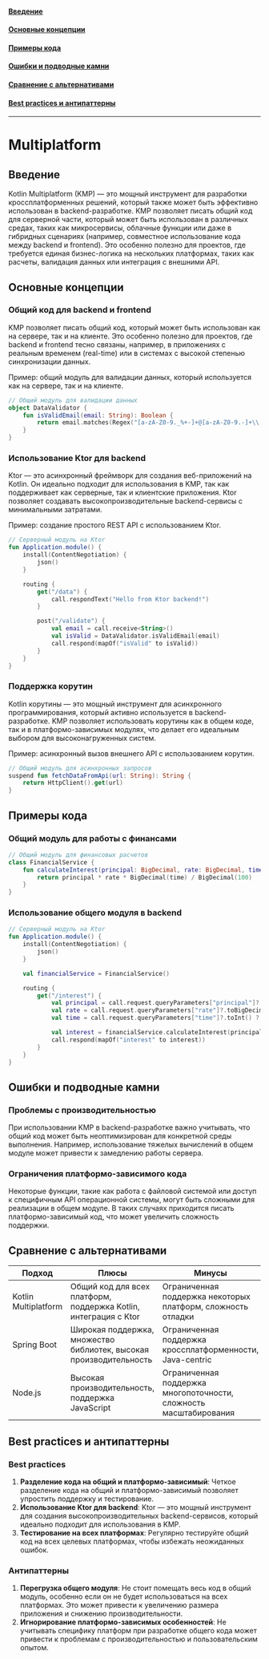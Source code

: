 #### [Введение](#Введение-1)
#### [Основные концепции](#Основные-концепции-1)
#### [Примеры кода](#Примеры-кода-1)
#### [Ошибки и подводные камни](#Ошибки-и-подводные-камни-1)
#### [Сравнение с альтернативами](#Сравнение-с-альтернативами-1)
#### [Best practices и антипаттерны](#best-practices-и-антипаттерны-1)

---
# Multiplatform

## Введение
Kotlin Multiplatform (KMP) — это мощный инструмент для разработки кроссплатформенных решений, который также может быть эффективно использован в backend-разработке. KMP позволяет писать общий код для серверной части, который может быть использован в различных средах, таких как микросервисы, облачные функции или даже в гибридных сценариях (например, совместное использование кода между backend и frontend). Это особенно полезно для проектов, где требуется единая бизнес-логика на нескольких платформах, таких как расчеты, валидация данных или интеграция с внешними API.

## Основные концепции

### Общий код для backend и frontend
KMP позволяет писать общий код, который может быть использован как на сервере, так и на клиенте. Это особенно полезно для проектов, где backend и frontend тесно связаны, например, в приложениях с реальным временем (real-time) или в системах с высокой степенью синхронизации данных.

Пример: общий модуль для валидации данных, который используется как на сервере, так и на клиенте.

```kotlin
// Общий модуль для валидации данных
object DataValidator {
    fun isValidEmail(email: String): Boolean {
        return email.matches(Regex("[a-zA-Z0-9._%+-]+@[a-zA-Z0-9.-]+\\.[a-zA-Z]{2,}"))
    }
}
```

### Использование Ktor для backend
Ktor — это асинхронный фреймворк для создания веб-приложений на Kotlin. Он идеально подходит для использования в KMP, так как поддерживает как серверные, так и клиентские приложения. Ktor позволяет создавать высокопроизводительные backend-сервисы с минимальными затратами.

Пример: создание простого REST API с использованием Ktor.

```kotlin
// Серверный модуль на Ktor
fun Application.module() {
    install(ContentNegotiation) {
        json()
    }

    routing {
        get("/data") {
            call.respondText("Hello from Ktor backend!")
        }

        post("/validate") {
            val email = call.receive<String>()
            val isValid = DataValidator.isValidEmail(email)
            call.respond(mapOf("isValid" to isValid))
        }
    }
}
```

### Поддержка корутин
Kotlin корутины — это мощный инструмент для асинхронного программирования, который активно используется в backend-разработке. KMP позволяет использовать корутины как в общем коде, так и в платформо-зависимых модулях, что делает его идеальным выбором для высоконагруженных систем.

Пример: асинхронный вызов внешнего API с использованием корутин.

```kotlin
// Общий модуль для асинхронных запросов
suspend fun fetchDataFromApi(url: String): String {
    return HttpClient().get(url)
}
```

## Примеры кода

### Общий модуль для работы с финансами
```kotlin
// Общий модуль для финансовых расчетов
class FinancialService {
    fun calculateInterest(principal: BigDecimal, rate: BigDecimal, time: Int): BigDecimal {
        return principal * rate * BigDecimal(time) / BigDecimal(100)
    }
}
```

### Использование общего модуля в backend
```kotlin
// Серверный модуль на Ktor
fun Application.module() {
    install(ContentNegotiation) {
        json()
    }

    val financialService = FinancialService()

    routing {
        get("/interest") {
            val principal = call.request.queryParameters["principal"]?.toBigDecimal() ?: BigDecimal.ZERO
            val rate = call.request.queryParameters["rate"]?.toBigDecimal() ?: BigDecimal.ZERO
            val time = call.request.queryParameters["time"]?.toInt() ?: 0

            val interest = financialService.calculateInterest(principal, rate, time)
            call.respond(mapOf("interest" to interest))
        }
    }
}
```

## Ошибки и подводные камни

### Проблемы с производительностью
При использовании KMP в backend-разработке важно учитывать, что общий код может быть неоптимизирован для конкретной среды выполнения. Например, использование тяжелых вычислений в общем модуле может привести к замедлению работы сервера.

### Ограничения платформо-зависимого кода
Некоторые функции, такие как работа с файловой системой или доступ к специфичным API операционной системы, могут быть сложными для реализации в общем модуле. В таких случаях приходится писать платформо-зависимый код, что может увеличить сложность поддержки.

## Сравнение с альтернативами

| Подход                | Плюсы                                                                 | Минусы                                                                 |
|-----------------------|-----------------------------------------------------------------------|------------------------------------------------------------------------|
| Kotlin Multiplatform  | Общий код для всех платформ, поддержка Kotlin, интеграция с Ktor      | Ограниченная поддержка некоторых платформ, сложность отладки           |
| Spring Boot           | Широкая поддержка, множество библиотек, высокая производительность   | Ограниченная поддержка кроссплатформенности, Java-centric              |
| Node.js               | Высокая производительность, поддержка JavaScript                     | Ограниченная поддержка многопоточности, сложность масштабирования      |

## Best practices и антипаттерны

### Best practices

1. **Разделение кода на общий и платформо-зависимый**: Четкое разделение кода на общий и платформо-зависимый позволяет упростить поддержку и тестирование.
2. **Использование Ktor для backend**: Ktor — это мощный инструмент для создания высокопроизводительных backend-сервисов, который идеально подходит для использования в KMP.
3. **Тестирование на всех платформах**: Регулярно тестируйте общий код на всех целевых платформах, чтобы избежать неожиданных ошибок.

### Антипаттерны

1. **Перегрузка общего модуля**: Не стоит помещать весь код в общий модуль, особенно если он не будет использоваться на всех платформах. Это может привести к увеличению размера приложения и снижению производительности.
2. **Игнорирование платформо-зависимых особенностей**: Не учитывать специфику платформ при разработке общего кода может привести к проблемам с производительностью и пользовательским опытом.